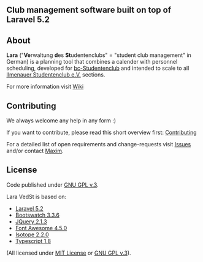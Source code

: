 ## Club management software built on top of Laravel 5.2

## About
**Lara** ("**Ve**rwaltung **d**es **St**udentenclubs" = "student club management" in German) is a planning tool that combines a calender with personnel scheduling, developed for [bc-Studentenclub](http://www.bc-club.de) and intended to scale to all [Ilmenauer Studentenclub e.V.](http://www.il-sc.de) sections.

For more information visit [Wiki](https://github.com/ILSCeV/lara-vedst/wiki)


## Contributing
We always welcome any help in any form :)

If you want to contribute, please read this short overview first: [Contributing](https://github.com/ILSCeV/lara-vedst/wiki/Contributing)

For a detailed list of open requirements and change-requests visit [Issues](https://github.com/4D44H/lara-vedst/issues) and/or contact [Maxim](https://github.com/4D44H).


## License
Code published under [GNU GPL v.3](https://github.com/4D44H/lara-vedst/blob/master/LICENSE).

Lara VedSt is based on: 
- [Laravel 5.2](http://laravel.com)
- [Bootswatch 3.3.6](http://bootswatch.com)
- [JQuery 2.1.3](http://jquery.com)
- [Font Awesome 4.5.0](http://fortawesome.github.io/Font-Awesome) 
- [Isotope 2.2.0](http://isotope.metafizzy.co/)
- [Typescript 1.8](http://www.typescriptlang.org/)

(All licensed under [MIT License](http://opensource.org/licenses/MIT) or [GNU GPL v.3](http://opensource.org/licenses/GPL-3.0)).
